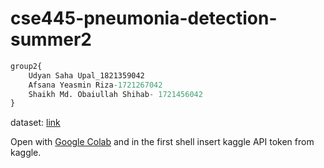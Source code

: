 # cse445-pneumonia-detection-summer2

```python
group2{
    Udyan Saha Upal_1821359042 
    Afsana Yeasmin Riza-1721267042 
    Shaikh Md. Obaiullah Shihab- 1721456042
}
```



dataset: [link](https://www.kaggle.com/praveengovi/coronahack-chest-xraydataset)

Open with [Google Colab](https://research.google.com/colaboratory/) and in the first shell insert kaggle API token from kaggle.

